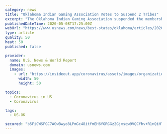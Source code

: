 ```yaml
---
category: news
title: "Oklahoma Indian Gaming Association Votes to Suspend 2 Tribes"
excerpt: "The Oklahoma Indian Gaming Association suspended the membership of two Native American tribes that reached a deal with Gov. Kevin Stitt last month to increase the state’s share of revenue from new casinos as other tribes remained locked in a legal dispute with the governor."
publishedDateTime: 2020-05-08T17:25:00Z
webUrl: "https://www.usnews.com/news/best-states/oklahoma/articles/2020-05-08/oklahoma-indian-gaming-association-votes-to-suspend-2-tribes"
type: article
quality: 50
heat: 50
published: false

provider:
  name: U.S. News & World Report
  domain: usnews.com
  images:
    - url: "https://insideout.app/coronavirus/assets/images/organizations/usnews.com-50x50.jpg"
      width: 50
      height: 50

topics:
  - Coronavirus in US
  - Coronavirus

tags:
  - US-OK

secured: "b5FiCWSFGC7AGwBwyo8LPmGc48itfmEH6fGRGGz2Gjxsqw9VQCfhv+R1nQiHlrTmvR5AwXNI/h0O7hF0CqCbFvNqfwbT+0Kh6KRDoX3LQjKtN0V9wnQ9qwFQ7lSw2cdMuLwv+9xgpEqF+sZNcqlK8Wd1EiDref4HDNy0EFuzWvXUdYOHonyQ9c3eIaybaEsTHY2Uceo161d4X4C7UDFwGQkK8ge69tLWvRJaPwm0RZl1DjdKjPzX5Wgjg0aQHQo3egsmBovTn7f8I5DqDBx+ujGP3A0GlrSt9nyYEaUpU3ThfFZH7eVsa8cmITblaixW;VUOQj/LyDZjRRJPeE9Npmg=="
---
```


